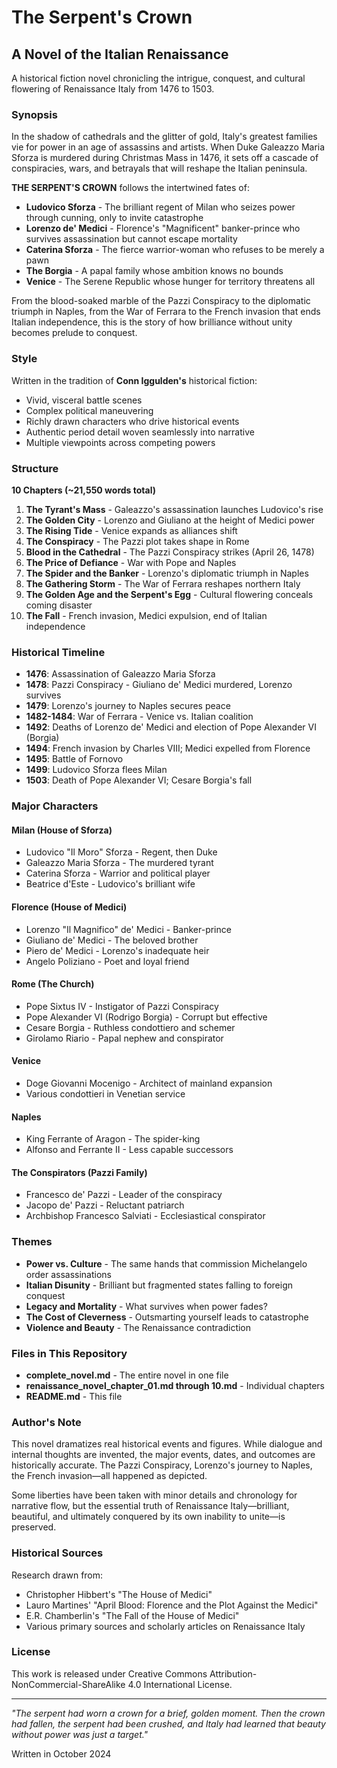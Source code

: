 # The Serpent's Crown
## A Novel of the Italian Renaissance

A historical fiction novel chronicling the intrigue, conquest, and cultural flowering of Renaissance Italy from 1476 to 1503.

### Synopsis

In the shadow of cathedrals and the glitter of gold, Italy's greatest families vie for power in an age of assassins and artists. When Duke Galeazzo Maria Sforza is murdered during Christmas Mass in 1476, it sets off a cascade of conspiracies, wars, and betrayals that will reshape the Italian peninsula.

**THE SERPENT'S CROWN** follows the intertwined fates of:

- **Ludovico Sforza** - The brilliant regent of Milan who seizes power through cunning, only to invite catastrophe
- **Lorenzo de' Medici** - Florence's "Magnificent" banker-prince who survives assassination but cannot escape mortality  
- **Caterina Sforza** - The fierce warrior-woman who refuses to be merely a pawn
- **The Borgia** - A papal family whose ambition knows no bounds
- **Venice** - The Serene Republic whose hunger for territory threatens all

From the blood-soaked marble of the Pazzi Conspiracy to the diplomatic triumph in Naples, from the War of Ferrara to the French invasion that ends Italian independence, this is the story of how brilliance without unity becomes prelude to conquest.

### Style

Written in the tradition of **Conn Iggulden's** historical fiction:
- Vivid, visceral battle scenes
- Complex political maneuvering
- Richly drawn characters who drive historical events
- Authentic period detail woven seamlessly into narrative
- Multiple viewpoints across competing powers

### Structure

**10 Chapters (~21,550 words total)**

1. **The Tyrant's Mass** - Galeazzo's assassination launches Ludovico's rise
2. **The Golden City** - Lorenzo and Giuliano at the height of Medici power
3. **The Rising Tide** - Venice expands as alliances shift
4. **The Conspiracy** - The Pazzi plot takes shape in Rome
5. **Blood in the Cathedral** - The Pazzi Conspiracy strikes (April 26, 1478)
6. **The Price of Defiance** - War with Pope and Naples
7. **The Spider and the Banker** - Lorenzo's diplomatic triumph in Naples
8. **The Gathering Storm** - The War of Ferrara reshapes northern Italy
9. **The Golden Age and the Serpent's Egg** - Cultural flowering conceals coming disaster
10. **The Fall** - French invasion, Medici expulsion, end of Italian independence

### Historical Timeline

- **1476**: Assassination of Galeazzo Maria Sforza
- **1478**: Pazzi Conspiracy - Giuliano de' Medici murdered, Lorenzo survives
- **1479**: Lorenzo's journey to Naples secures peace
- **1482-1484**: War of Ferrara - Venice vs. Italian coalition
- **1492**: Deaths of Lorenzo de' Medici and election of Pope Alexander VI (Borgia)
- **1494**: French invasion by Charles VIII; Medici expelled from Florence
- **1495**: Battle of Fornovo
- **1499**: Ludovico Sforza flees Milan
- **1503**: Death of Pope Alexander VI; Cesare Borgia's fall

### Major Characters

#### Milan (House of Sforza)
- Ludovico "Il Moro" Sforza - Regent, then Duke
- Galeazzo Maria Sforza - The murdered tyrant
- Caterina Sforza - Warrior and political player
- Beatrice d'Este - Ludovico's brilliant wife

#### Florence (House of Medici)
- Lorenzo "Il Magnifico" de' Medici - Banker-prince
- Giuliano de' Medici - The beloved brother
- Piero de' Medici - Lorenzo's inadequate heir
- Angelo Poliziano - Poet and loyal friend

#### Rome (The Church)
- Pope Sixtus IV - Instigator of Pazzi Conspiracy
- Pope Alexander VI (Rodrigo Borgia) - Corrupt but effective
- Cesare Borgia - Ruthless condottiero and schemer
- Girolamo Riario - Papal nephew and conspirator

#### Venice
- Doge Giovanni Mocenigo - Architect of mainland expansion
- Various condottieri in Venetian service

#### Naples
- King Ferrante of Aragon - The spider-king
- Alfonso and Ferrante II - Less capable successors

#### The Conspirators (Pazzi Family)
- Francesco de' Pazzi - Leader of the conspiracy
- Jacopo de' Pazzi - Reluctant patriarch
- Archbishop Francesco Salviati - Ecclesiastical conspirator

### Themes

- **Power vs. Culture** - The same hands that commission Michelangelo order assassinations
- **Italian Disunity** - Brilliant but fragmented states falling to foreign conquest
- **Legacy and Mortality** - What survives when power fades?
- **The Cost of Cleverness** - Outsmarting yourself leads to catastrophe
- **Violence and Beauty** - The Renaissance contradiction

### Files in This Repository

- **complete_novel.md** - The entire novel in one file
- **renaissance_novel_chapter_01.md through 10.md** - Individual chapters
- **README.md** - This file

### Author's Note

This novel dramatizes real historical events and figures. While dialogue and internal thoughts are invented, the major events, dates, and outcomes are historically accurate. The Pazzi Conspiracy, Lorenzo's journey to Naples, the French invasion—all happened as depicted. 

Some liberties have been taken with minor details and chronology for narrative flow, but the essential truth of Renaissance Italy—brilliant, beautiful, and ultimately conquered by its own inability to unite—is preserved.

### Historical Sources

Research drawn from:
- Christopher Hibbert's "The House of Medici"
- Lauro Martines' "April Blood: Florence and the Plot Against the Medici"
- E.R. Chamberlin's "The Fall of the House of Medici"
- Various primary sources and scholarly articles on Renaissance Italy

### License

This work is released under Creative Commons Attribution-NonCommercial-ShareAlike 4.0 International License.

---

*"The serpent had worn a crown for a brief, golden moment. Then the crown had fallen, the serpent had been crushed, and Italy had learned that beauty without power was just a target."*

Written in October 2024

